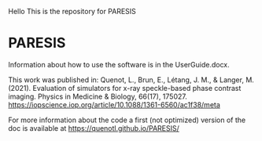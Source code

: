 Hello
This is the repository for PARESIS 
# PARESIS

Information about how to use the software is in the UserGuide.docx.

This work was published in: Quenot, L., Brun, E., Létang, J. M., & Langer, M. (2021). Evaluation of simulators for x-ray speckle-based phase contrast imaging. Physics in Medicine & Biology, 66(17), 175027. https://iopscience.iop.org/article/10.1088/1361-6560/ac1f38/meta

For more information about the code a first (not optimized) version of the doc is available at https://quenotl.github.io/PARESIS/
